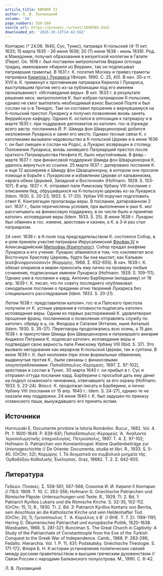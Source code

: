 ```yaml
---
article_title: КИРИЛЛ II
author: Л. В. Луховицкий
volume: '34'
page_numbers: 559-560
source_url: https://pravenc.ru/text/1840365.html
downloaded_at: '2025-10-13T14:42:56Z'
---
```


Контарис († 24.06. 1640, Сус, Тунис), патриарх К-польский (4-11 окт. 1633; 15 марта 1635 - 26 июня 1636; 20 (?) июня 1638 - июнь 1639). Род. в Македонии, получил образование в иезуитской коллегии в Галате (Пере). Ок. 1618 г. был поставлен митрополитом Веррии (отсюда традиц. именование «Кирилл из Веррии», так он подписывал патриаршие грамоты). В 1631 г. К. посетил Москву и привез грамоты патриарха [Кирилла I Лукариса](<https://pravenc.ru/text/Кирилла I Лукариса.html>) (Флоря. 1990. С. 25, 40). В нач. 30-х гг. XVII в. К. примкнул к противникам патриарха Кирилла I Лукариса, выступавшим против него из-за публикации под его именем прокальвинист. «Исповедания веры». В окт. 1633 г. в результате решения неск. митрополитов К. был избран патриархом К-польским, однако не смог выплатить необходимый взнос Высокой Порте и был сослан на о-в Тенедос. Там он составил прошение к вернувшемуся на К-польский престол Лукарису и получил позволение вновь занять Веррийскую кафедру. Однако К. остался в оппозиции к патриарху и в марте 1635 г. при поддержке дипломатов из католич. гос-в (прежде всего австр. посланника Й. Р. Шмида фон Шварценхорна) добился низложения Лукариса и занял его место. Однако тесные связи К. с католиками вызывали недовольство в К-польской Церкви и в июне 1636 г. он был смещен и сослан на Родос, а Лукарис возвращен в столицу. Положение Лукариса, вновь занявшего Патриарший престол после краткого Патриаршества Неофита III, было неустойчивым. В февр.-марте 1637 г. при финансовой поддержке Шмида фон Шварценхорна К. удалось вернуться из ссылки. 25 марта 1637 г. датировано послание К. и еще 12 архиереев к Шмиду фон Шварценхорну, в котором они просили помощи в борьбе с Лукарисом и избавлении Церкви от кальвинизма, «врага обеих Церквей, Западной и Восточной» (Hofmann. 1929. S. 103-107). В апр. 1637 г. К. отправил папе Римскому Урбану VIII послание с описанием бед, обрушившихся на К-польскую церковь из-за Лукариса (Idem. 1930. S. 20-23; 1933. S. 17-20). Урбан VIII поручил подготовить ответ К. Конгрегации пропаганды веры. В послании, датированном 2 окт. 1637 г., были перечислены условия, при выполнении к-рых К. мог рассчитывать на финансовую поддержку, в их числе было и принятие католич. исповедания веры (Idem. 1933. S. 25). В июне 1638 г. Лукарис был обвинен в гос. измене, арестован и казнен, а К. в 3-й раз стал патриархом.

24 сент. 1638 г. в К-поле под председательством К. состоялся Собор, в к-ром приняли участие патриархи Иерусалимский [Феофан IV](<https://pravenc.ru/text/Феофан IV.html>) и Александрийский [Митрофан (Критопулос)](<https://pravenc.ru/text/Митрофан (Критопулос).html>). Собор предал анафеме Лукариса и его учение: Лукарис обвинялся в том, что «оклеветал всю Восточную Христову Церковь, будто бы она мыслит, как Кальвин (καλβινοφρονοῦσαν)» (Καρμίρης. 1968. Σ. 652-655). В нач. 1639 г. К. обязал клириков и мирян приносить ему лично на проверку любые сочинения, подписанные именем Лукариса (Hofmann. 1929. S. 109-111). Однако уже в послании к кард. Антонио Барберини (младшему) от 18 апр. 1639 г. К. писал, что по совету последнего опубликовал синодальное послание о предании огню творений Лукариса без специального расследования (Idem. 1933. S. 20-21).

Летом 1638 г. представители католич. гос-в и Папского престола получили от К. устные уверения в готовности подписать католич. исповедание веры. Одним из первых распоряжений К. удовлетворил прошение франц. посланников о позволении отправлять службу по католич. обряду в ц. св. Феодора в Саталии (Атталии, ныне Анталья) (Idem. 1930. S. 35-37). Переговоры продолжались всю осень, а 15 дек. 1638 г. в присутствии Шмида фон Шварценхорна и патриаршего викария Анджело Петрикки К. подписал католич. исповедание веры и подтвердил свою верность папе Римскому Урбану VIII (Ibid. S. 37). Это вызвало негодование как иерархов К-польской Церкви, так и султана. В июне 1639 г. К. был низложен (при этом формальные обвинения, выдвинутые против К., были связаны с финансовыми злоупотреблениями: Παπαδόπουλος-Κεραμεύς. 1897. Σ. 97-102), арестован и сослан в Тунис. 30 марта 1640 г. он прибыл в г. Сус и отправил оттуда послание кард. Барберини с просьбой дать ему денег на подкуп османского чиновника, отвечавшего за его охрану (Hofmann. 1933. S. 23-24). Впосл. К. продолжал писать и Барберини, и лично Урбану VIII (послания от 15 апр. 1640 г.: Idem. S. 24-27), однако те не оказали ему поддержки. 24 июня 1640 г. К. был задушен по приказу османского паши, вынуждавшего его принять ислам.

## Источники

Hurmuzaki E. Documente privitóre la Istoria Românilor. Bucur., 1882. Vol. 4. Pt. 1: 1600-1649. P. 639-641; Παπαδόπουλος-Κεραμεύς ᾿Α. ᾿Ανάλεκτα ῾Ιεροσολυμητικῆς σταχυολογίας. Πετρούπολις, 1897. Τ. 4. Σ. 97-102; Hofmann G. Patriarchen von Konstantinopel: Kleine Quellenbeiträge zur Unionsgeschichte // De Oriente: Documenta, studia et libri. R., 1933. S. 5-40. (OrChr; 32); Καρμίρης ᾿Ι. Τὰ δογματικὰ κα συμβολικὰ μνημεῖα τῆς ᾿Ορθοδόξου Καθολικῆς ᾿Εκκλησίας. Graz, 19682. Τ. 2. Σ. 642-655.

## Литература

Γεδεών. Πίνακες. Σ. 558-561, 567-568; Соколов И. И. Кирилл II Контарис // ПБЭ. 1909. Т. 10. С. 353-356; Hofmann G. Griechische Patriarchen und Römische Päpste: Untersuchungen und Texte. R., 1929. Tl. 2. Bd. 1: Patriarch Kyrillos Lukaris und die Römische Kirche. S. 32-35, 102-112. (OrChr; 15, 1); R., 1930. Tl. 2. Bd. 3: Patriarch Kyrillos Kontaris von Berröa, sein Anschluss an die Katholische Kirche und sein Heldenhafter Tod. (OrChr; 20, 1); Γριτσόπουλος Τ. ᾿Α. Κύριλλος ὁ Β´ // ΘΗΕ. Τ. 7. Στ. 1189-1191; Hering G. Ökumenisches Patriarchat und europäische Politik, 1620-1638. Wiesbaden, 1968. S. 281-321; Runciman S. The Great Church in Captivity: A Study of the Patriarchate of Constantinople from the Eve of the Turkish Conquest to the Greek War of Independence. Camb., 1968. P. 283-286; Fedalto. Hierarchia. Vol. 1. P. 11, 431; Podskalsky. Griechische Theologie. S. 171-172; Флоря Б. Н. К истории установления политических связей между русским правительством и высшим греческим духовенством // Связи России с народами Балканского полуострова. М., 1990. С. 8-42.

Л. В. Луховицкий
